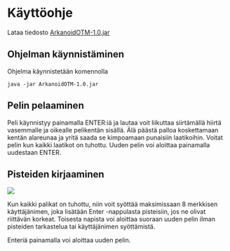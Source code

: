 # Käyttöohje

Lataa tiedosto [ArkanoidOTM-1.0.jar](https://github.com/wood101/otm-harjoitustyo/releases/download/final/ArkanoidOTM-1.0.jar)

## Ohjelman käynnistäminen

Ohjelma käynnistetään komennolla 

```
java -jar ArkanoidOTM-1.0.jar
```

## Pelin pelaaminen

Peli käynnistyy painamalla ENTER:iä ja lautaa voit liikuttaa siirtämällä hiirtä vasemmalle ja oikealle pelikentän sisällä.
Älä päästä palloa koskettamaan kentän alareunaa ja yritä saada se kimpoamaan punaisiin laatikoihin. Voitat pelin kun kaikki laatikot on tuhottu.
Uuden pelin voi aloittaa painamalla uudestaan ENTER.

## Pisteiden kirjaaminen

<img src="https://raw.githubusercontent.com/wood101/otm-harjoitustyo/master/dokumentaatio/kuvat/input.png">

Kun kaikki palikat on tuhottu, niin voit syöttää maksimissaan 8 merkkisen käyttäjänimen, joka lisätään Enter -nappulasta pisteisiin, jos ne olivat riittävän korkeat. Toisesta napista voi aloittaa suoraan uuden pelin ilman pisteiden tarkastelua tai käyttäjänimen syöttämistä. 

Enteriä painamalla voi aloittaa uuden pelin.
